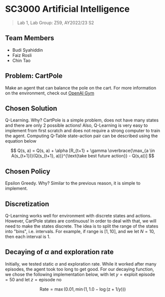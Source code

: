 # SC3000 Artificial Intelligence
> Lab 1, Lab Group: Z59, AY2022/23 S2

## Team Members
- Budi Syahiddin
- Faiz Rosli
- Chin Tao

## Problem: CartPole
Make an agent that can balance the pole on the cart. For more information on the environment, check out 
[OpenAI Gym](https://gymnasium.farama.org/environments/classic_control/cart_pole/)

## Chosen Solution
Q-Learning. Why? CartPole is a simple problem, does not have many states and there are only 2 possible actions! 
Also, Q-Learning is very easy to implement from first scratch and does not require a strong computer to train the agent.
Computing Q-Table state-action pair can be described using the equation below

$$
Q(s, a) = Q(s, a) + \alpha [R_{t+1} + \gamma \overbrace{\max_{a \in A(s_{t+1})}(Q(s_{t+1}, a))}^{\text{take best future action}} - Q(s,a))]
$$

## Chosen Policy
Epsilon Greedy. Why? Similar to the previous reason, it is simple to implement.

## Discretization
Q-Learning works well for environment with discrete states and actions.
However, CartPole states are continuous! In order to deal with that,
we will need to make the states discrete. The idea is to split the range
of the states into "bins", i.e. intervals. For example, if range is $[1, 10]$, and we let $N = 10$, then each interval is $1$.

## Decaying of $\alpha$ and exploration rate
Initially, we tested static $\alpha$ and exploration rate. While it worked after many episodes, the agent took too long to get good. For our decaying function, we chose the following implementation below, with $\text{let}\;y = \text{exploit episode} = 50$ and $\text{let}\;z = \text{episode no}$

$$
\text{Rate} = \max(0.01, \min(1, 1.0 - \log(\text{z} + 1 / y)))
$$